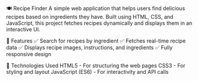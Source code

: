 🍽️ Recipe Finder
A simple web application that helps users find delicious recipes based on ingredients they have. Built using HTML, CSS, and JavaScript, this project fetches recipes dynamically and displays them in an interactive UI.

🚀 Features
✅ Search for recipes by ingredient
✅ Fetches real-time recipe data
✅ Displays recipe images, instructions, and ingredients
✅ Fully responsive design

🔧 Technologies Used
HTML5 - For structuring the web pages
CSS3 - For styling and layout
JavaScript (ES6) - For interactivity and API calls

